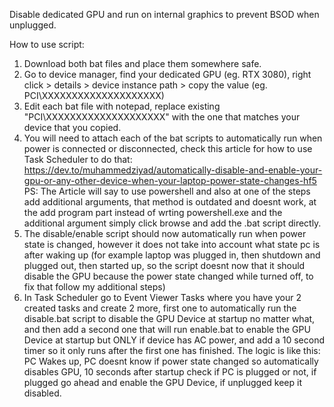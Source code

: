 Disable dedicated GPU and run on internal graphics to prevent BSOD when unplugged.

How to use script:
1. Download both bat files and place them somewhere safe.
2. Go to device manager, find your dedicated GPU (eg. RTX 3080), right click > details > device instance path > copy the value (eg. PCI\XXXXXXXXXXXXXXXXXXXX)
3. Edit each bat file with notepad, replace existing "PCI\XXXXXXXXXXXXXXXXXXXX" with the one that matches your device that you copied.
4. You will need to attach each of the bat scripts to automatically run when power is connected or disconnected, check this article for how to use Task Scheduler to do that: https://dev.to/muhammedziyad/automatically-disable-and-enable-your-gpu-or-any-other-device-when-your-laptop-power-state-changes-hf5
   PS: The Article will say to use powershell and also at one of the steps add additional arguments, that method is outdated and doesnt work, at the add program part instead of wrting powershell.exe and the additional argument simply click browse and add the .bat script directly.
5. The disable/enable script should now automatically run when power state is changed, however it does not take into account what state pc is after waking up (for example laptop was plugged in, then shutdown and plugged out, then started up, so the script doesnt now that it should disable the GPU because the power state changed while turned off, to fix that follow my additional steps)
6. In Task Scheduler go to Event Viewer Tasks where you have your 2 created tasks and create 2 more, first one to automatically run the disable.bat script to disable the GPU Device at startup no matter what, and then add a second one that will run enable.bat to enable the GPU Device at startup but ONLY if device has AC power, and add a 10 second timer so it only runs after the first one has finished.
   The logic is like this: PC Wakes up, PC doesnt know if power state changed so automatically disables GPU, 10 seconds after startup check if PC is plugged or not, if plugged go ahead and enable the GPU Device, if unplugged keep it disabled. 
